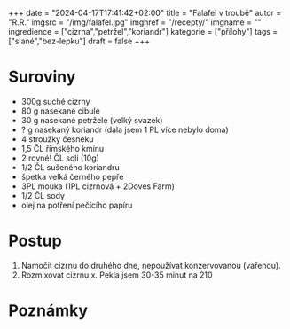 
+++
date = "2024-04-17T17:41:42+02:00"
title = "Falafel v troubě"
autor = "R.R."
imgsrc = "/img/falafel.jpg"
imghref = "/recepty/"
imgname = ""
ingredience = ["cizrna","petržel","koriandr"]
kategorie = ["přílohy"]
tags = ["slané","bez-lepku"]
draft = false
+++


# Suroviny
- 300g suché cizrny 
- 80 g nasekané cibule
- 30 g nasekané petržele (velký svazek)
-  ? g nasekaný koriandr (dala jsem 1 PL více nebylo doma)
- 4 stroužky česneku
- 1,5 ČL římského kmínu
- 2 rovné! ČL soli (10g)
- 1/2 ČL sušeného koriandru
- špetka velká černého pepře
- 3PL mouka (1PL cizrnová + 2Doves Farm)
- 1/2 ČL sody
- olej na potření pečícího papíru

# Postup
1. Namočit cizrnu do druhého dne, nepoužívat konzervovanou (vařenou). 
2. Rozmixovat cizrnu
x. Pekla jsem 30-35 minut na 210


# Poznámky


<!-- --> 
